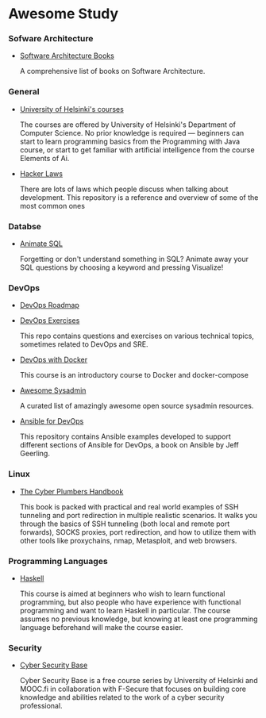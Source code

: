# Awesome Study

### Sofware Architecture

- [Software Architecture Books](https://github.com/mhadidg/software-architecture-books)

  A comprehensive list of books on Software Architecture.

### General
- [University of Helsinki's courses](https://www.mooc.fi/en/)
  
  The courses are offered by University of Helsinki's Department of Computer Science. No prior knowledge is required — beginners can start to learn programming basics from the Programming with Java course, or start to get familiar with artificial intelligence from the course Elements of Ai.
- [Hacker Laws](https://github.com/dwmkerr/hacker-laws)
  
  There are lots of laws which people discuss when talking about development. This repository is a reference and overview of some of the most common ones

### Databse
- [Animate SQL](https://animatesql.com)

   Forgetting or don't understand something in SQL? Animate away your SQL questions by choosing a keyword and pressing Visualize!

### DevOps

- [DevOps Roadmap](https://github.com/ahmadalibagheri/devops-roadmap)

- [DevOps Exercises](https://github.com/bregman-arie/devops-exercises)

  This repo contains questions and exercises on various technical topics, sometimes related to DevOps and SRE.
- [DevOps with Docker](https://devopswithdocker.com)
  
  This course is an introductory course to Docker and docker-compose
  
- [Awesome Sysadmin](https://github.com/kahun/awesome-sysadmin)
  
  A curated list of amazingly awesome open source sysadmin resources.
  
- [Ansible for DevOps](https://github.com/geerlingguy/ansible-for-devops)

  This repository contains Ansible examples developed to support different sections of Ansible for DevOps, a book on Ansible by Jeff Geerling.

### Linux

- [The Cyber Plumbers Handbook](https://github.com/opsdisk/the_cyber_plumbers_handbook)

  This book is packed with practical and real world examples of SSH tunneling and port redirection in multiple realistic scenarios. It walks you through the basics of SSH tunneling (both local and remote port forwards), SOCKS proxies, port redirection, and how to utilize them with other tools like proxychains, nmap, Metasploit, and web browsers.

### Programming Languages

- [Haskell](https://haskell.mooc.fi)
  
  This course is aimed at beginners who wish to learn functional programming, but also people who have experience with functional programming and want to learn Haskell in particular. The course assumes no previous knowledge, but knowing at least one programming language beforehand will make the course easier.

### Security

- [Cyber Security Base](https://cybersecuritybase.mooc.fi)

  Cyber Security Base is a free course series by University of Helsinki and MOOC.fi in collaboration with F-Secure that focuses on building core knowledge and abilities related to the work of a cyber security professional.
